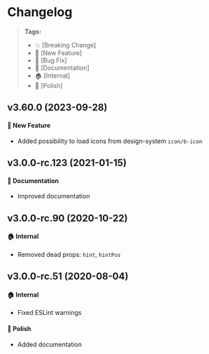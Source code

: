 Changelog
=========

> **Tags:**
> - :boom:       [Breaking Change]
> - :rocket:     [New Feature]
> - :bug:        [Bug Fix]
> - :memo:       [Documentation]
> - :house:      [Internal]
> - :nail_care:  [Polish]

## v3.60.0 (2023-09-28)

#### :rocket: New Feature

* Added possibility to load icons from design-system `icon/b-icon`

## v3.0.0-rc.123 (2021-01-15)

#### :memo: Documentation

* Improved documentation

## v3.0.0-rc.90 (2020-10-22)

#### :house: Internal

* Removed dead props: `hint`, `hintPos`

## v3.0.0-rc.51 (2020-08-04)

#### :house: Internal

* Fixed ESLint warnings

#### :nail_care: Polish

* Added documentation
